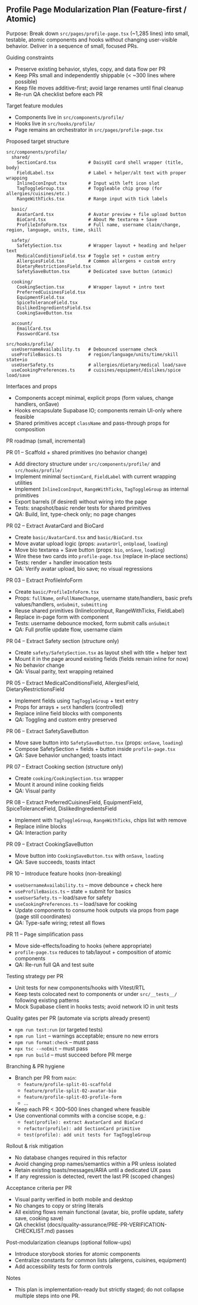 ## Profile Page Modularization Plan (Feature-first / Atomic)

Purpose: Break down `src/pages/profile-page.tsx` (~1,285 lines) into small, testable, atomic components and hooks without changing user-visible behavior. Deliver in a sequence of small, focused PRs.

Guiding constraints

- Preserve existing behavior, styles, copy, and data flow per PR
- Keep PRs small and independently shippable (< ~300 lines where possible)
- Keep file moves additive-first; avoid large renames until final cleanup
- Re-run QA checklist before each PR

Target feature modules

- Components live in `src/components/profile/`
- Hooks live in `src/hooks/profile/`
- Page remains an orchestrator in `src/pages/profile-page.tsx`

Proposed target structure

```
src/components/profile/
  shared/
    SectionCard.tsx            # DaisyUI card shell wrapper (title, body)
    FieldLabel.tsx             # Label + helper/alt text with proper wrapping
    InlineIconInput.tsx        # Input with left icon slot
    TagToggleGroup.tsx         # Toggleable chip group (for allergies/cuisines/etc.)
    RangeWithTicks.tsx         # Range input with tick labels

  basic/
    AvatarCard.tsx             # Avatar preview + file upload button
    BioCard.tsx                # About Me textarea + Save
    ProfileInfoForm.tsx        # Full name, username claim/change, region, language, units, time, skill

  safety/
    SafetySection.tsx          # Wrapper layout + heading and helper text
    MedicalConditionsField.tsx # Toggle set + custom entry
    AllergiesField.tsx         # Common allergens + custom entry
    DietaryRestrictionsField.tsx
    SafetySaveButton.tsx       # Dedicated save button (atomic)

  cooking/
    CookingSection.tsx         # Wrapper layout + intro text
    PreferredCuisinesField.tsx
    EquipmentField.tsx
    SpiceToleranceField.tsx
    DislikedIngredientsField.tsx
    CookingSaveButton.tsx

  account/
    EmailCard.tsx
    PasswordCard.tsx

src/hooks/profile/
  useUsernameAvailability.ts   # Debounced username check
  useProfileBasics.ts          # region/language/units/time/skill state+io
  useUserSafety.ts             # allergies/dietary/medical load/save
  useCookingPreferences.ts     # cuisines/equipment/dislikes/spice load/save
```

Interfaces and props

- Components accept minimal, explicit props (form values, change handlers, onSave)
- Hooks encapsulate Supabase IO; components remain UI-only where feasible
- Shared primitives accept `className` and pass-through props for composition

PR roadmap (small, incremental)

PR 01 – Scaffold + shared primitives (no behavior change)

- Add directory structure under `src/components/profile/` and `src/hooks/profile/`
- Implement minimal `SectionCard`, `FieldLabel` with current wrapping utilities
- Implement `InlineIconInput`, `RangeWithTicks`, `TagToggleGroup` as internal primitives
- Export barrels (if desired) without wiring into the page
- Tests: snapshot/basic render tests for shared primitives
- QA: Build, lint, type-check only; no page changes

PR 02 – Extract AvatarCard and BioCard

- Create `basic/AvatarCard.tsx` and `basic/BioCard.tsx`
- Move avatar upload logic (props: `avatarUrl`, `onUpload`, `loading`)
- Move bio textarea + Save button (props: `bio`, `onSave`, `loading`)
- Wire these two cards into `profile-page.tsx` (replace in-place sections)
- Tests: render + handler invocation tests
- QA: Verify avatar upload, bio save; no visual regressions

PR 03 – Extract ProfileInfoForm

- Create `basic/ProfileInfoForm.tsx`
- Props: `fullName`, `onFullNameChange`, username state/handlers, basic prefs values/handlers, `onSubmit`, `submitting`
- Reuse shared primitives (InlineIconInput, RangeWithTicks, FieldLabel)
- Replace in-page form with component
- Tests: username debounce mocked, form submit calls `onSubmit`
- QA: Full profile update flow, username claim

PR 04 – Extract Safety section (structure only)

- Create `safety/SafetySection.tsx` as layout shell with title + helper text
- Mount it in the page around existing fields (fields remain inline for now)
- No behavior change
- QA: Visual parity, text wrapping retained

PR 05 – Extract MedicalConditionsField, AllergiesField, DietaryRestrictionsField

- Implement fields using `TagToggleGroup` + text entry
- Props for arrays + `setX` handlers (controlled)
- Replace inline field blocks with components
- QA: Toggling and custom entry preserved

PR 06 – Extract SafetySaveButton

- Move save button into `SafetySaveButton.tsx` (props: `onSave`, `loading`)
- Compose SafetySection + fields + button inside `profile-page.tsx`
- QA: Save behavior unchanged; toasts intact

PR 07 – Extract Cooking section (structure only)

- Create `cooking/CookingSection.tsx` wrapper
- Mount it around inline cooking fields
- QA: Visual parity

PR 08 – Extract PreferredCuisinesField, EquipmentField, SpiceToleranceField, DislikedIngredientsField

- Implement with `TagToggleGroup`, `RangeWithTicks`, chips list with remove
- Replace inline blocks
- QA: Interaction parity

PR 09 – Extract CookingSaveButton

- Move button into `CookingSaveButton.tsx` with `onSave`, `loading`
- QA: Save succeeds, toasts intact

PR 10 – Introduce feature hooks (non-breaking)

- `useUsernameAvailability.ts` – move debounce + check here
- `useProfileBasics.ts` – state + submit for basics
- `useUserSafety.ts` – load/save for safety
- `useCookingPreferences.ts` – load/save for cooking
- Update components to consume hook outputs via props from page (page still coordinates)
- QA: Type-safe wiring; retest all flows

PR 11 – Page simplification pass

- Move side-effects/loading to hooks (where appropriate)
- `profile-page.tsx` reduces to tab/layout + composition of atomic components
- QA: Re-run full QA and test suite

Testing strategy per PR

- Unit tests for new components/hooks with Vitest/RTL
- Keep tests colocated next to components or under `src/__tests__/` following existing patterns
- Mock Supabase client in hooks tests; avoid network IO in unit tests

Quality gates per PR (automate via scripts already present)

- `npm run test:run` (or targeted tests)
- `npm run lint` – warnings acceptable; ensure no new errors
- `npm run format:check` – must pass
- `npx tsc --noEmit` – must pass
- `npm run build` – must succeed before PR merge

Branching & PR hygiene

- Branch per PR from `main`:
  - `feature/profile-split-01-scaffold`
  - `feature/profile-split-02-avatar-bio`
  - `feature/profile-split-03-profile-form`
  - …
- Keep each PR < 300–500 lines changed where feasible
- Use conventional commits with a concise scope, e.g.:
  - `feat(profile): extract AvatarCard and BioCard`
  - `refactor(profile): add SectionCard primitive`
  - `test(profile): add unit tests for TagToggleGroup`

Rollout & risk mitigation

- No database changes required in this refactor
- Avoid changing prop names/semantics within a PR unless isolated
- Retain existing toasts/messages/ARIA until a dedicated UX pass
- If any regression is detected, revert the last PR (scoped changes)

Acceptance criteria per PR

- Visual parity verified in both mobile and desktop
- No changes to copy or string literals
- All existing flows remain functional (avatar, bio, profile update, safety save, cooking save)
- QA checklist (docs/quality-assurance/PRE-PR-VERIFICATION-CHECKLIST.md) passes

Post-modularization cleanups (optional follow-ups)

- Introduce storybook stories for atomic components
- Centralize constants for common lists (allergens, cuisines, equipment)
- Add accessibility tests for form controls

Notes

- This plan is implementation-ready but strictly staged; do not collapse multiple steps into one PR.
